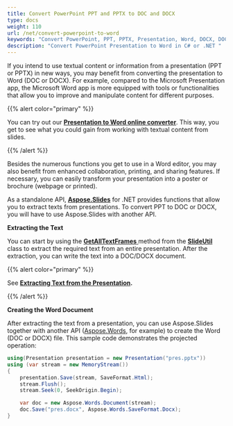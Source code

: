 ```yaml
---
title: Convert PowerPoint PPT and PPTX to DOC and DOCX
type: docs
weight: 110
url: /net/convert-powerpoint-to-word
keywords: "Convert PowerPoint, PPT, PPTX, Presentation, Word, DOCX, DOC, PPTX to DOCX, PPT to DOC, PPTX to DOC, PPT to DOCX, C#, Csharp, .NET, Aspose.Slides"
description: "Convert PowerPoint Presentation to Word in C# or .NET "
---
```


If you intend to use textual content or information from a presentation (PPT or PPTX) in new ways, you may benefit from converting the presentation to Word (DOC or DOCX). For example, compared to the Microsoft Presentation app, the Microsoft Word app is more equipped with tools or functionalities that allow you to improve and manipulate content for different purposes. 

{{% alert color="primary" %}} 

You can try out our [**Presentation to Word online converter**](https://products.aspose.app/slides/conversion/ppt-to-word). This way, you get to see what you could gain from working with textual content from slides. 

{{% /alert %}} 

Besides the numerous functions you get to use in a Word editor, you may also benefit from enhanced collaboration, printing, and sharing features. If necessary, you can easily transform your presentation into a poster or brochure (webpage or printed).

As a standalone API, [**Aspose.Slides**](https://products.aspose.app/slides) for .NET provides functions that allow you to extract texts from presentations. To convert PPT to DOC or DOCX, you will have to use Aspose.Slides with another API. 

**Extracting the Text**

You can start by using the [**GetAllTextFrames** ](https://apireference.aspose.com/slides/net/aspose.slides.util/slideutil/methods/getalltextframes)method from the [**SlideUtil** ](https://apireference.aspose.com/slides/net/aspose.slides.util/slideutil)class to extract the required text from an entire presentation. After the extraction, you can write the text into a DOC/DOCX document.

{{% alert color="primary" %}} 

See [**Extracting Text from the Presentation**](/slides/net/extracting-text-from-the-presentation/)**.**

{{% /alert %}} 

**Creating the Word Document**

After extracting the text from a presentation, you can use Aspose.Slides together with another API ([Aspose.Words](https://products.aspose.com/words/net), for example) to create the Word (DOC or DOCX) file. This sample code demonstrates the projected operation:

```c#
using(Presentation presentation = new Presentation("pres.pptx"))
using (var stream = new MemoryStream())
{
    presentation.Save(stream, SaveFormat.Html);
    stream.Flush();
    stream.Seek(0, SeekOrigin.Begin);

    var doc = new Aspose.Words.Document(stream);
    doc.Save("pres.docx", Aspose.Words.SaveFormat.Docx);
}
```

